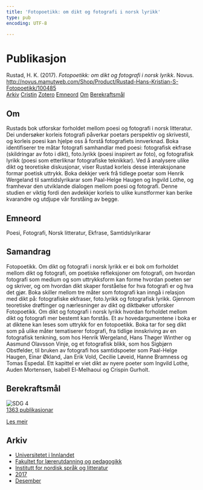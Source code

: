 ```yaml
---
title: 'Fotopoetikk: om dikt og fotografi i norsk lyrikk'
type: pub
encoding: UTF-8

---
```

<h1>Publikasjon</h1>
<article id="csl-bib-container-S4HSIC2T" class="csl-bib-container">
  <div class="csl-bib-body"> <div class="csl-entry">Rustad, H. K. (2017). <i>Fotopoetikk: om dikt og fotografi i norsk lyrikk</i>. Novus. <a href="http://novus.mamutweb.com/Shop/Product/Rustad-Hans-Kristian-S-Fotopoetikk/100485">http://novus.mamutweb.com/Shop/Product/Rustad-Hans-Kristian-S-Fotopoetikk/100485</a></div> </div>
  <div class="csl-bib-buttons">
    <a href="#taxonomy-article-S4HSIC2T" alt="archive" class="csl-bib-button">Arkiv</a>
    <a href="https://app.cristin.no/results/show.jsf?id=1527774" alt="Cristin" class="csl-bib-button">Cristin</a>
    <a href="http://zotero.org/groups/5881554/items/S4HSIC2T" alt="Zotero" class="csl-bib-button">Zotero</a>
    <a href="#keywords-article-S4HSIC2T" alt="keywords" class="csl-bib-button">Emneord</a>
    <a href="#about-article-S4HSIC2T" alt="about_pub" class="csl-bib-button">Om</a>
    <a href="#sdg-article-S4HSIC2T" alt="sdg" class="csl-bib-button">Berekraftsmål</a>
  </div>
  <div id="csl-bib-meta-container-S4HSIC2T"></div>
</article>
<div id="csl-bib-meta-S4HSIC2T" class="csl-bib-meta">
  <article id="about-article-S4HSIC2T" class="about_pub-article">
    <h1>Om</h1>
    Rustads bok utforskar forholdet mellom poesi og fotografi i norsk litteratur. Dei undersøker korleis fotografi påverkar poetars perspektiv og skrivestil, og korleis poesi kan hjelpe oss å forstå fotografiets innverknad. Boka identifiserer tre måtar fotografi samhandlar med poesi: fotografisk ekfrase (skildringar av foto i dikt), foto.lyrikk (poesi inspirert av foto), og fotografisk lyrikk (poesi som etterliknar fotografiske teknikkar). Ved å analysere ulike dikt og teoretiske diskusjonar, viser Rustad korleis desse interaksjonane formar poetisk uttrykk. Boka dekkjer verk frå tidlege poetar som Henrik Wergeland til samtidslyrikarar som Paal-Helge Haugen og Ingvild Lothe, og framhevar den utviklande dialogen mellom poesi og fotografi. Denne studien er viktig fordi den avdekkjer korleis to ulike kunstformer kan berike kvarandre og utdjupe vår forståing av begge.
  </article>
  <article id="keywords-article-S4HSIC2T" class="keywords-article">
    <h1>Emneord</h1>
    Poesi, Fotografi, Norsk litteratur, Ekfrase, Samtidslyrikarar
  </article>
  <article id="abstract-article-S4HSIC2T" class="abstract-article">
    <h1>Samandrag</h1>
    Fotopoetikk. Om dikt og fotografi i norsk lyrikk er ei bok om forholdet mellom dikt og fotografi, om poetiske refleksjoner om fotografi, om hvordan fotografi som medium og som uttrykksform kan forme hvordan poeten ser og skriver, og om hvordan dikt skaper forståelse for hva fotografi er og hva det gjør. Boka skiller mellom tre måter som fotografi kan inngå i relasjon med dikt på: fotografiske ekfraser, foto.lyrikk og fotografisk lyrikk. Gjennom teoretiske drøftinger og nærlesninger av dikt og diktbøker utforsker Fotopoetikk. Om dikt og fotografi i norsk lyrikk hvordan forholdet mellom dikt og fotografi mer bestemt kan forstås. Et av hovedargumentene i boka er at diktene kan leses som uttrykk for en fotopoetikk. Boka tar for seg dikt som på ulike måter tematiserer fotografi, fra tidlige innskriving av en fotografisk tenkning, som hos Henrik Wergeland, Hans Thøger Winther og Aasmund Olavsson Vinje, og et fotografisk blikk, som hos Sigbjørn Obstfelder, til bruken av fotografi hos samtidspoeter som Paal-Helge Haugen, Einar Økland, Jan Erik Vold, Cecilie Løveid, Hanne Bramness og Tomas Espedal. Ett kapittel er viet dikt av nyere poeter som Ingvild Lothe, Auden Mortensen, Isabell El-Melhaoui og Crispin Gurholt.
  </article>
  <article id="sdg-article-S4HSIC2T" class="sdg-article">
    <h1>Berekraftsmål</h1>
    <div class="sdg-container"><div id="sdg4" class="sdg">
        <img src="{{< params subfolder >}}images/sdg/sdg04_nn.png" class="image" alt="SDG 4">
        <div class="sdg-overlay">
          <a href="{{< params subfolder >}}nn/archive/?sdg=4#archive" class="sdg-publication-count"><span>1363</span> publikasjonar</a>
          <p><a href="https://fn.no/om-fn/fns-baerekraftsmaal/god-utdanning?lang=nno-NO" class="sdg-read-more">Les meir</a></p>
        </div>
      </div></div>
  </article>
  <article id="taxonomy-article-S4HSIC2T" class="taxonomy-article">
    <h1>Arkiv</h1>
    <ul>
      <li><a href="{{< params subfolder >}}nn/archive/?key=3DCRN523">Universitetet i Innlandet</a></li>
      <li><a href="{{< params subfolder >}}nn/archive/?key=WYNZA47F">Fakultet for lærerutdanning og pedagogikk</a></li>
      <li><a href="{{< params subfolder >}}nn/archive/?key=T9U6ILTU">Institutt for nordisk språk og litteratur</a></li>
      <li><a href="{{< params subfolder >}}nn/archive/?key=ZXPJXTL9">2017</a></li>
      <li><a href="{{< params subfolder >}}nn/archive/?key=K46NGGNP">Desember</a></li>
    </ul>
  </article>
</div>
